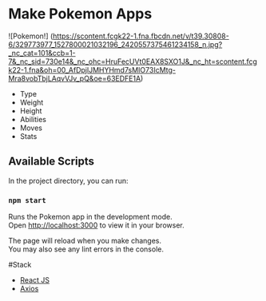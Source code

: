 # Make Pokemon Apps 

![Pokemon!] (https://scontent.fcgk22-1.fna.fbcdn.net/v/t39.30808-6/329773977_1527800021032196_2420557375461234158_n.jpg?_nc_cat=101&ccb=1-7&_nc_sid=730e14&_nc_ohc=HruFecUVt0EAX8SXO1J&_nc_ht=scontent.fcgk22-1.fna&oh=00_AfDpjlJMHYHmd7sMIO73IcMtg-Mra8vobTbjLAqvVJv_pQ&oe=63EDFE1A)
- Type
- Weight
- Height
- Abilities
- Moves
- Stats

## Available Scripts

In the project directory, you can run:

### `npm start`

Runs the Pokemon app in the development mode.\
Open [http://localhost:3000](http://localhost:3000) to view it in your browser.

The page will reload when you make changes.\
You may also see any lint errors in the console.


#Stack
- [React JS](https://reactjs.org)
- [Axios](https://axios-http.com/docs/intro)
